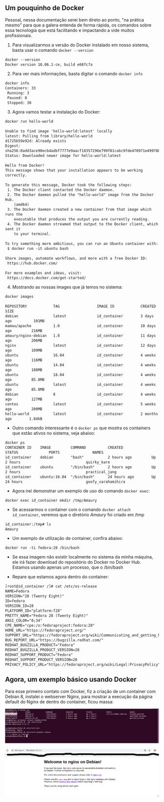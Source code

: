 ## Um pouquinho de Docker

Pessoal, nessa documentação serei bem direto ao ponto, "na prática mesmo" para que a galera entenda de forma rápida, os comandos sobre essa tecnologia que está facilitando e impactando a vide muitos profissionais.



1) Para visualizarmos a versão do Docker instalado em nosso sistema, basta usar o comando `docker --version`
```
docker --version 
Docker version 18.06.1-ce, build e68fc7a
```
2) Para ver mais informações, basta digitar o comando `docker info`
```
docker info 
Containers: 33
 Running: 3
 Paused: 0
 Stopped: 30
```
3) Agora vamos testar a instalação do Docker:
```
docker run hello-world

Unable to find image 'hello-world:latest' locally
latest: Pulling from library/hello-world
d1725b59e92d: Already exists 
Digest: sha256:0add3ace90ecb4adbf7777e9aacf18357296e799f81cabc9fde470971e499788
Status: Downloaded newer image for hello-world:latest

Hello from Docker!
This message shows that your installation appears to be working correctly.

To generate this message, Docker took the following steps:
 1. The Docker client contacted the Docker daemon.
 2. The Docker daemon pulled the "hello-world" image from the Docker Hub.
    (amd64)
 3. The Docker daemon created a new container from that image which runs the
    executable that produces the output you are currently reading.
 4. The Docker daemon streamed that output to the Docker client, which sent it
    to your terminal.

To try something more ambitious, you can run an Ubuntu container with:
 $ docker run -it ubuntu bash

Share images, automate workflows, and more with a free Docker ID:
 https://hub.docker.com/

For more examples and ideas, visit:
 https://docs.docker.com/get-started/
```

4) Mostrando as nossas images que já temos no sistema:
```
docker images

REPOSITORY            TAG                 IMAGE ID            CREATED             SIZE
debian                latest              id_container        3 days ago          101MB
mamau/apache          1.0                 id_container        10 days ago         216MB
amaury/nginx-debian   1.0                 id_container        11 days ago         206MB
nginx                 latest              id_container        12 days ago         109MB
ubuntu                16.04               id_container        4 weeks ago         116MB
ubuntu                14.04               id_container        4 weeks ago         188MB
ubuntu                18.04               id_container        4 weeks ago         85.8MB
ubuntu                latest              id_container        4 weeks ago         85.8MB
debian                8                   id_container        4 weeks ago         127MB
centos                latest              id_container        5 weeks ago         200MB
hello-world           latest              id_container        2 months ago        1.84kB
```

- Outro comando interessante é o `docker ps` que mostra os containers que estão ativos no sistema, veja abaixo:
```
docker ps
CONTAINER ID    IMAGE         COMMAND          CREATED             STATUS              PORTS               NAMES
id_container    debian        "bash"           2 hours ago         Up 2 hours                              quirky_kare
id_container    ubuntu        "/bin/bash"      2 hours ago         Up 2 hours                              practical_jang
id_container    ubuntu:18.04  "/bin/bash"      24 hours ago        Up 24 hours                             goofy_varahamihira
```

- Agora irei demonstrar um exemplo de uso do comando `docker exec`:
```
docker exec id_container mkdir /tmp/Amaury
```

- Se acessarmos o container com o comando `docker attach id_container`, veremos que o diretório *Amaury* foi criado em /tmp
```
id_container:/tmp# ls
Amaury
```

- Um exemplo de utilização de container, confira abaixo:
```
docker run -ti fedora:28 /bin/bash
```

- Se essa imagem não existir localmente no sistema da minha máquina, ele irá fazer download do repositório do Docker no Docker Hub. Estamos usando apenas um processo, que  o /bin/bash

- Repare que estamos agora dentro do container:
```
[root@id_container /]# cat /etc/os-release 
NAME=Fedora
VERSION="28 (Twenty Eight)"
ID=fedora
VERSION_ID=28
PLATFORM_ID="platform:f28"
PRETTY_NAME="Fedora 28 (Twenty Eight)"
ANSI_COLOR="0;34"
CPE_NAME="cpe:/o:fedoraproject:fedora:28"
HOME_URL="https://fedoraproject.org/"
SUPPORT_URL="https://fedoraproject.org/wiki/Communicating_and_getting_help"
BUG_REPORT_URL="https://bugzilla.redhat.com/"
REDHAT_BUGZILLA_PRODUCT="Fedora"
REDHAT_BUGZILLA_PRODUCT_VERSION=28
REDHAT_SUPPORT_PRODUCT="Fedora"
REDHAT_SUPPORT_PRODUCT_VERSION=28
PRIVACY_POLICY_URL="https://fedoraproject.org/wiki/Legal:PrivacyPolicy"
```
## Agora, um exemplo básico usando Docker

Para esse primeiro contato com Docker, fiz a criação de um container com Debian 8, instalei o webserver Nginx, para mostrar a execução da página default do Nginx de dentro do container, ficou massa:

![Docker](images/docker1.png)

![Docker](images/docker.png)
